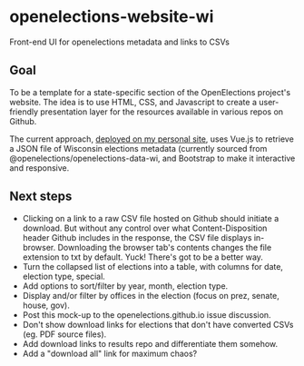 # openelections-website-wi
Front-end UI for openelections metadata and links to CSVs

## Goal
To be a template for a state-specific section of the OpenElections project's website. The idea is to use HTML, CSS, and Javascript to create a user-friendly presentation layer for the resources available in various repos on Github.

The current approach, [deployed on my personal site](http://www.ndavies.org/openelections-website-wi/), uses Vue.js to retrieve a JSON file of Wisconsin elections metadata (currently sourced from @openelections/openelections-data-wi, and Bootstrap to make it interactive and responsive.

## Next steps

* Clicking on a link to a raw CSV file hosted on Github should initiate a download. But without any control over what Content-Disposition header Github includes in the response, the CSV file displays in-browser. Downloading the browser tab's contents changes the file extension to txt by default. Yuck! There's got to be a better way.
* Turn the collapsed list of elections into a table, with columns for date, election type, special.
* Add options to sort/filter by year, month, election type.
* Display and/or filter by offices in the election (focus on prez, senate, house, gov).
* Post this mock-up to the openelections.github.io issue discussion.
* Don't show download links for elections that don't have converted CSVs (eg. PDF source files).
* Add download links to results repo and differentiate them somehow.
* Add a "download all" link for maximum chaos?
